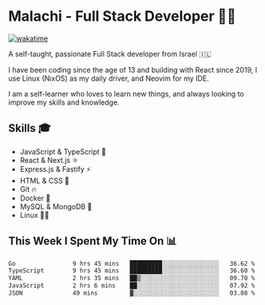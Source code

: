 # Malachi - Full Stack Developer 🚀🔥
[![wakatime](https://wakatime.com/badge/user/112ec769-e669-4b78-a46f-cf4343930741.svg)](https://wakatime.com/@112ec769-e669-4b78-a46f-cf4343930741)

A self-taught, passionate Full Stack developer from Israel 🇮🇱

I have been coding since the age of 13 and building with React since 2019, I use Linux (NixOS) as my daily driver, and Neovim for my IDE.

I am a self-learner who loves to learn new things, and always looking to improve my skills and knowledge.

## Skills 🎓
- JavaScript & TypeScript 💎
- React & Next.js ⚛️
- Express.js & Fastify ⚡️
- HTML & CSS 🎨
- Git 🔥
- Docker 🐳
- MySQL & MongoDB 💾
- Linux 👨‍💻

## This Week I Spent My Time On 📊
<!--START_SECTION:waka-->

```txt
Go                9 hrs 45 mins   █████████░░░░░░░░░░░░░░░░   36.62 %
TypeScript        9 hrs 45 mins   █████████░░░░░░░░░░░░░░░░   36.60 %
YAML              2 hrs 35 mins   ██▒░░░░░░░░░░░░░░░░░░░░░░   09.70 %
JavaScript        2 hrs 6 mins    ██░░░░░░░░░░░░░░░░░░░░░░░   07.92 %
JSON              49 mins         ▓░░░░░░░░░░░░░░░░░░░░░░░░   03.08 %
```

<!--END_SECTION:waka-->
